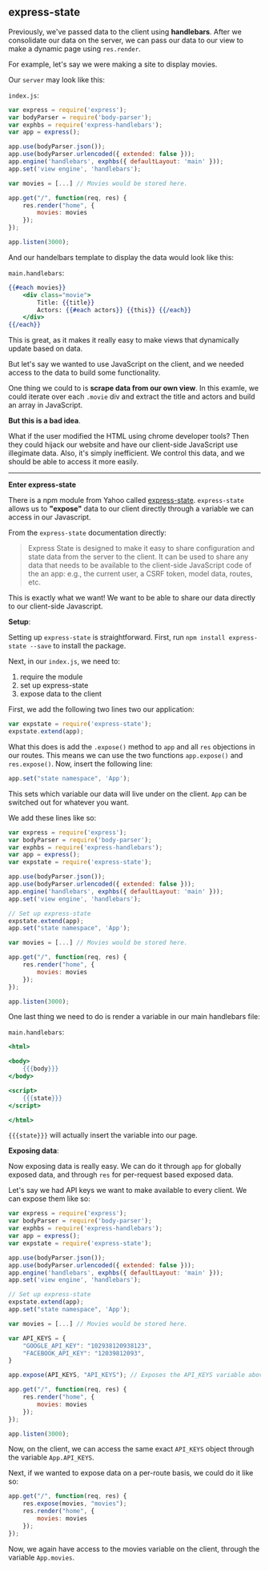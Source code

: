 ## express-state

Previously, we've passed data to the client using **handlebars**. After we consolidate our data on the server, we can pass our data to our view to make a dynamic page using `res.render`.

For example, let's say we were making a site to display movies. 

Our `server` may look like this:

`index.js`:
```javascript
var express = require('express');
var bodyParser = require('body-parser');
var exphbs = require('express-handlebars');
var app = express();

app.use(bodyParser.json());
app.use(bodyParser.urlencoded({ extended: false }));
app.engine('handlebars', exphbs({ defaultLayout: 'main' }));
app.set('view engine', 'handlebars');

var movies = [...] // Movies would be stored here. 

app.get("/", function(req, res) {
    res.render("home", {
        movies: movies
    });
});

app.listen(3000);
```

And our handelbars template to display the data would look like this: 

`main.handlebars`:
```handlebars
{{#each movies}}
    <div class="movie">
        Title: {{title}}
        Actors: {{#each actors}} {{this}} {{/each}}
    </div>
{{/each}}
```

This is great, as it makes it really easy to make views that dynamically update based on data. 

But let's say we wanted to use JavaScript on the client, and we needed access to the data to build some functionality. 

One thing we could to is **scrape data from our own view**. In this examle, we could iterate over each `.movie` div and extract the title and actors and build an array in JavaScript. 

**But this is a bad idea**. 

What if the user modified the HTML using chrome developer tools? Then they could hijack our website and have our client-side JavaScript use illegimate data. Also, it's simply inefficient. We control this data, and we should be able to access it more easily. 

---


**Enter express-state**

There is a npm module from Yahoo called [express-state](https://github.com/yahoo/express-state). `express-state` allows us to **"expose"** data to our client directly through a variable we can access in our Javascript. 

From the `express-state` documentation directly:  

> Express State is designed to make it easy to share configuration and state data from the server to the client. It can be used to share any data that needs to be available to the client-side JavaScript code of the an app: e.g., the current user, a CSRF token, model data, routes, etc.

This is exactly what we want! We want to be able to share our data directly to our client-side Javascript. 

**Setup**:

Setting up `express-state` is straightforward. First, run `npm install express-state --save` to install the package. 

Next, in our `index.js`, we need to: 
1. require the module
2. set up express-state
3. expose data to the client

First, we add the following two lines two our application: 

```javascript
var expstate = require('express-state');
expstate.extend(app);
```

What this does is add the `.expose()` method to `app` and all `res` objections in our routes. This means we can use the two functions `app.expose()` and `res.expose()`. Now, insert the following line:

```javascript
app.set("state namespace", 'App');
```

This sets which variable our data will live under on the client. `App` can be switched out for whatever you want. 

We add these lines like so: 

```javascript
var express = require('express');
var bodyParser = require('body-parser');
var exphbs = require('express-handlebars');
var app = express();
var expstate = require('express-state');

app.use(bodyParser.json());
app.use(bodyParser.urlencoded({ extended: false }));
app.engine('handlebars', exphbs({ defaultLayout: 'main' }));
app.set('view engine', 'handlebars');

// Set up express-state
expstate.extend(app);
app.set("state namespace", 'App'); 

var movies = [...] // Movies would be stored here. 

app.get("/", function(req, res) {
    res.render("home", {
        movies: movies
    });
});

app.listen(3000);
```

One last thing we need to do is render a variable in our main handlebars file:

`main.handlebars`:
```handlebars
<html>

<body>
    {{{body}}}
</body>

<script>
    {{{state}}}
</script>

</html>
```

`{{{state}}}` will actually insert the variable into our page. 

**Exposing data**: 

Now exposing data is really easy. We can do it through `app` for globally exposed data, and through `res` for per-request based exposed data. 

Let's say we had API keys we want to make available to every client. We can expose them like so: 

```javascript
var express = require('express');
var bodyParser = require('body-parser');
var exphbs = require('express-handlebars');
var app = express();
var expstate = require('express-state');

app.use(bodyParser.json());
app.use(bodyParser.urlencoded({ extended: false }));
app.engine('handlebars', exphbs({ defaultLayout: 'main' }));
app.set('view engine', 'handlebars');

// Set up express-state
expstate.extend(app);
app.set("state namespace", 'App'); 

var movies = [...] // Movies would be stored here. 

var API_KEYS = {
    "GOOGLE_API_KEY": "102938120938123", 
    "FACEBOOK_API_KEY": "12039812093",
}

app.expose(API_KEYS, "API_KEYS"); // Exposes the API_KEYS variable above

app.get("/", function(req, res) {
    res.render("home", {
        movies: movies
    });
});

app.listen(3000);
```

Now, on the client, we can access the same exact `API_KEYS` object through the variable `App.API_KEYS`. 

Next, if we wanted to expose data on a per-route basis, we could do it like so: 

```javascript
app.get("/", function(req, res) {
    res.expose(movies, "movies");
    res.render("home", {
        movies: movies
    });
});
```

Now, we again have access to the movies variable on the client, through the variable `App.movies`. 
